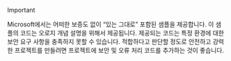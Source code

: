   
> [!IMPORTANT]
>  Microsoft에서는 어떠한 보증도 없이 “있는 그대로” 포함된 샘플을 제공합니다. 이 샘플의 코드는 오로지 개념 설명을 위해서 제공됩니다. 제공되는 코드는 특정 환경에 대한 보안 요구 사항을 충족하지 못할 수 있습니다. 적합하다고 판단할 정도로 안전하고 강력한 프로젝트를 만들려면 프로젝트에 보안 및 오류 처리 코드를 추가하는 것이 좋습니다.

  
